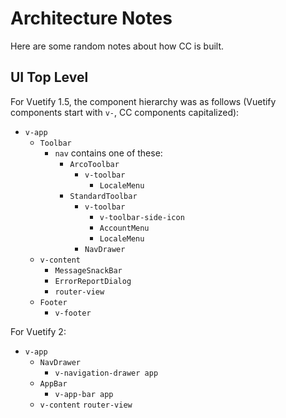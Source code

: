 # Architecture Notes

Here are some random notes
about how CC is built.

## UI Top Level

For Vuetify 1.5, the component hierarchy was as follows
(Vuetify components start with `v-`,
CC components capitalized):
* `v-app`
    * `Toolbar`
        * `nav` contains one of these:
            * `ArcoToolbar`
                * `v-toolbar`
                    * `LocaleMenu`
            * `StandardToolbar`
                * `v-toolbar`
                    * `v-toolbar-side-icon`
                    * `AccountMenu`
                    * `LocaleMenu`
                * `NavDrawer`
    * `v-content`
        * `MessageSnackBar`
        * `ErrorReportDialog`
        * `router-view`
    * `Footer`
        * `v-footer`

For Vuetify 2:
* `v-app`
    * `NavDrawer`
        * `v-navigation-drawer app`
    * `AppBar`
        * `v-app-bar app`
    * `v-content`
        `router-view`
